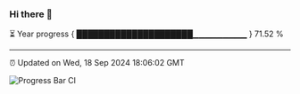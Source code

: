 ### Hi there 👋

⏳ Year progress { █████████████████████▁▁▁▁▁▁▁▁▁ } 71.52 %

---

⏰ Updated on Wed, 18 Sep 2024 18:06:02 GMT

![Progress Bar CI](https://github.com/liununu/liununu/workflows/Progress%20Bar%20CI/badge.svg)
